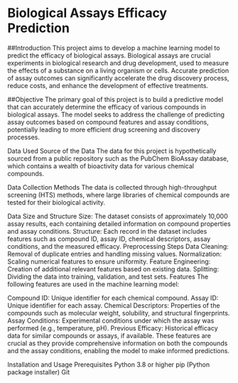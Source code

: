 # Biological Assays Efficacy Prediction
 
##Introduction
This project aims to develop a machine learning model to predict the efficacy of biological assays. Biological assays are crucial experiments in biological research and drug development, used to measure the effects of a substance on a living organism or cells. Accurate prediction of assay outcomes can significantly accelerate the drug discovery process, reduce costs, and enhance the development of effective treatments.

##Objective
The primary goal of this project is to build a predictive model that can accurately determine the efficacy of various compounds in biological assays. The model seeks to address the challenge of predicting assay outcomes based on compound features and assay conditions, potentially leading to more efficient drug screening and discovery processes.

Data Used
Source of the Data
The data for this project is hypothetically sourced from a public repository such as the PubChem BioAssay database, which contains a wealth of bioactivity data for various chemical compounds.

Data Collection Methods
The data is collected through high-throughput screening (HTS) methods, where large libraries of chemical compounds are tested for their biological activity.

Data Size and Structure
Size: The dataset consists of approximately 10,000 assay results, each containing detailed information on compound properties and assay conditions.
Structure: Each record in the dataset includes features such as compound ID, assay ID, chemical descriptors, assay conditions, and the measured efficacy.
Preprocessing Steps
Data Cleaning: Removal of duplicate entries and handling missing values.
Normalization: Scaling numerical features to ensure uniformity.
Feature Engineering: Creation of additional relevant features based on existing data.
Splitting: Dividing the data into training, validation, and test sets.
Features
The following features are used in the machine learning model:

Compound ID: Unique identifier for each chemical compound.
Assay ID: Unique identifier for each assay.
Chemical Descriptors: Properties of the compounds such as molecular weight, solubility, and structural fingerprints.
Assay Conditions: Experimental conditions under which the assay was performed (e.g., temperature, pH).
Previous Efficacy: Historical efficacy data for similar compounds or assays, if available.
These features are crucial as they provide comprehensive information on both the compounds and the assay conditions, enabling the model to make informed predictions.

Installation and Usage
Prerequisites
Python 3.8 or higher
pip (Python package installer)
Git

